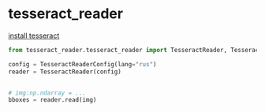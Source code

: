 # tesseract_reader

[install tesseract](https://tesseract-ocr.github.io/tessdoc/Installation.html)

```python
from tesseract_reader.tesseract_reader import TesseractReader, TesseractReaderConfig

config = TesseractReaderConfig(lang="rus")
reader = TesseractReader(config)


# img:np.ndarray = ...
bboxes = reader.read(img)

```
